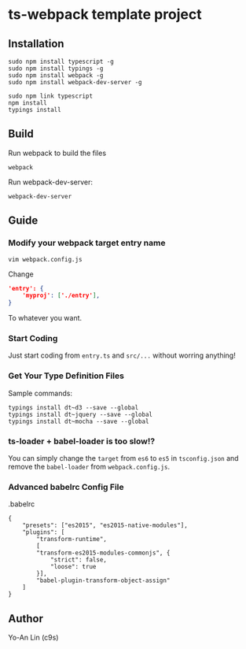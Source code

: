 ts-webpack template project
===========================

## Installation

    sudo npm install typescript -g
    sudo npm install typings -g
    sudo npm install webpack -g
    sudo npm install webpack-dev-server -g

    sudo npm link typescript
    npm install
    typings install

## Build

Run webpack to build the files

    webpack

Run webpack-dev-server:

    webpack-dev-server

## Guide

### Modify your webpack target entry name

    vim webpack.config.js

Change 

```json
'entry': {
    'myproj': ['./entry'],
}
```

To whatever you want.


### Start Coding

Just start coding from `entry.ts` and `src/...` without worring anything!

### Get Your Type Definition Files

Sample commands:

    typings install dt~d3 --save --global
    typings install dt~jquery --save --global
    typings install dt~mocha --save --global

### ts-loader + babel-loader is too slow!?

You can simply change the `target` from `es6` to `es5` in `tsconfig.json` and
remove the `babel-loader` from `webpack.config.js`.

### Advanced babelrc Config File

.babelrc

```
{
    "presets": ["es2015", "es2015-native-modules"],
    "plugins": [
        "transform-runtime",
        [
        "transform-es2015-modules-commonjs", {
            "strict": false,
            "loose": true
        }],
        "babel-plugin-transform-object-assign"
    ]
}
```



## Author

Yo-An Lin (c9s)

